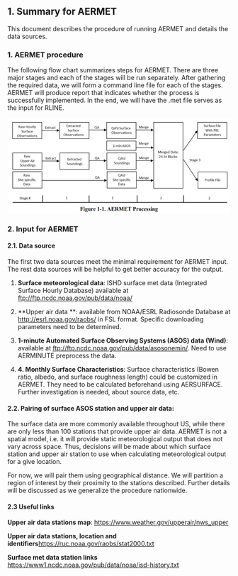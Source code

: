 ## 1. Summary for AERMET

This document describes the procedure of running AERMET and details the data sources.


### 1. AERMET procedure

The following flow chart summarizes steps for AERMET. There are three major stages and each of the stages will be run separately. After gathering the required data, we will form a command line file for each of the stages. AERMET will produce report that indicates whether the process is successfully implemented. In the end, we will have the .met file serves as the input for RLINE.

![a pic](aermet_flow.jpg)

### 2. Input for AERMET

#### 2.1. Data source 

The first two data sources meet the minimal requirement for AERMET input. The rest data sources will be helpful to get better accuracy for the output.

1. **Surface meteorological data**: ISHD surface met data (Integrated Surface Hourly Database)
available at ftp://ftp.ncdc.noaa.gov/pub/data/noaa/

2. **Upper air data **: available from NOAA/ESRL Radiosonde Database at http://esrl.noaa.gov/raobs/ in FSL format. Specific downloading parameters need to be determined. 

3. **1-minute Automated Surface Observing Systems (ASOS) data (Wind)**: available at ftp://ftp.ncdc.noaa.gov/pub/data/asosonemin/.
Need to use AERMINUTE preprocess the data.

4. **4.	Monthly Surface Characteristics**: Surface characteristics (Bowen ratio, albedo, and surface roughness length) could be customized in AERMET. They need to be calculated beforehand using AERSURFACE. Further investigation is needed, about source data, etc.

#### 2.2. Pairing of surface ASOS station and upper air data:

The surface data are more commonly available throughout US, while there are only less than 100 stations that provide upper air data. AERMET is not a spatial model, i.e. it will provide static meteorological output that does not vary across space. Thus, decisions will be made about which surface station and upper air station to use when calculating meteorological output for a give location.

For now, we will pair them using geographical distance. We will partition a region of interest by their proximity to the stations described. Further details will be discussed as we generalize the procedure nationwide.


#### 2.3 Useful links

**Upper air data stations map**:
https://www.weather.gov/upperair/nws_upper

**Upper air data stations, location and identifiers**https://ruc.noaa.gov/raobs/stat2000.txt

**Surface met data station links**
https://www1.ncdc.noaa.gov/pub/data/noaa/isd-history.txt


